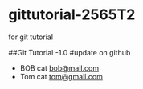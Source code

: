 # gittutorial-2565T2
for git tutorial

##Git Tutorial -1.0
#update on github
- BOB cat bob@mail.com
- Tom cat tom@gmail.com